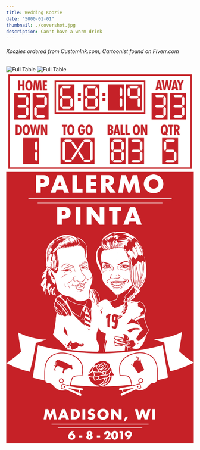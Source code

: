 ```yaml
---
title: Wedding Koozie
date: "5000-01-01"
thumbnail: ./covershot.jpg
description: Can't have a warm drink
---
```


###### Koozies ordered from CustomInk.com, Cartoonist found on Fiverr.com


![Full Table](./product-front.jpg)
![Full Table](./product-back.jpg)
![Scoreboard Graphic](./scoreboard.jpg)
![Cartoon Graphic](./front.jpg)
